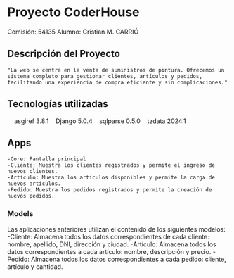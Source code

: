 # Proyecto CoderHouse
Comisión: 54135
Alumno: Cristian M. CARRIÓ

## Descripción del Proyecto
	"La web se centra en la venta de suministros de pintura. Ofrecemos un sistema completo para gestionar clientes, artículos y pedidos, facilitando una experiencia de compra eficiente y sin complicaciones."
 
## Tecnologías utilizadas
    asgiref 3.8.1    Django 5.0.4    sqlparse 0.5.0    tzdata 2024.1
    
## Apps   
    -Core: Pantalla principal  
    -Cliente: Muestra los clientes registrados y permite el ingreso de nuevos clientes.
    -Artículo: Muestra los artículos disponibles y permite la carga de nuevos artículos.
    -Pedido: Muestra los pedidos registrados y permite la creación de nuevos pedidos.
    
### Models
Las aplicaciones anteriores utilizan el contenido de los siguientes modelos:
    -Cliente: Almacena todos los datos correspondientes de cada cliente: nombre, apellido, DNI, dirección y ciudad.
    -Artículo: Almacena todos los datos correspondientes a cada artículo: nombre, descripción y precio.
   	-Pedido: Almacena todos los datos correspondientes a cada pedido: cliente, artículo y cantidad.
